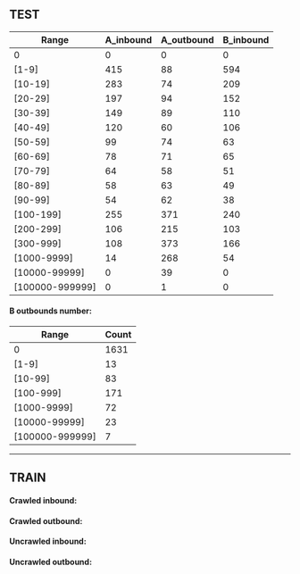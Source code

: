 ## TEST
| Range | A_inbound | A_outbound | B_inbound |
| ---- | --- | --- | --- |
0 | 0 | 0 | 0
[1-9] | 415 | 88 | 594
[10-19] | 283 | 74 | 209
[20-29] | 197 | 94 | 152
[30-39] | 149 | 89 | 110
[40-49] | 120 | 60 | 106
[50-59] | 99 | 74 | 63
[60-69] | 78 | 71 | 65
[70-79] | 64 | 58 | 51
[80-89] | 58 | 63 | 49
[90-99] | 54 | 62 | 38
[100-199] | 255 | 371 | 240
[200-299] | 106 | 215 | 103
[300-999] | 108 | 373 | 166
[1000-9999] | 14 | 268 | 54
[10000-99999] | 0 | 39 | 0
[100000-999999] | 0 | 1 | 0

#### B outbounds number:
| Range | Count |
| ---- | --- |
0 | 1631
[1-9] | 13
[10-99] | 83
[100-999] | 171
[1000-9999] | 72
[10000-99999] | 23
[100000-999999] | 7

-----------------------
## TRAIN
#### Crawled inbound:

#### Crawled outbound:

#### Uncrawled inbound:

#### Uncrawled outbound: